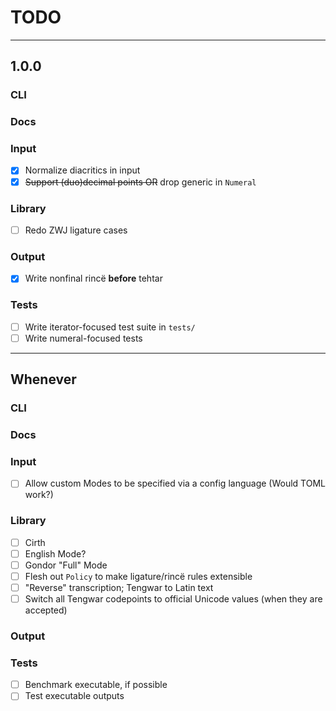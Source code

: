 # TODO

---
## 1.0.0

### CLI
### Docs
### Input
- [x] Normalize diacritics in input
- [x] ~~Support (duo)decimal points OR~~ drop generic in `Numeral`
### Library
- [ ] Redo ZWJ ligature cases
### Output
- [x] Write nonfinal rincë **before** tehtar
### Tests
- [ ] Write iterator-focused test suite in `tests/`
- [ ] Write numeral-focused tests

---
## Whenever

### CLI
### Docs
### Input
- [ ] Allow custom Modes to be specified via a config language (Would TOML work?)
### Library
- [ ] Cirth
- [ ] English Mode?
- [ ] Gondor "Full" Mode
- [ ] Flesh out `Policy` to make ligature/rincë rules extensible
- [ ] "Reverse" transcription; Tengwar to Latin text
- [ ] Switch all Tengwar codepoints to official Unicode values (when they are accepted)
### Output
### Tests
- [ ] Benchmark executable, if possible
- [ ] Test executable outputs
